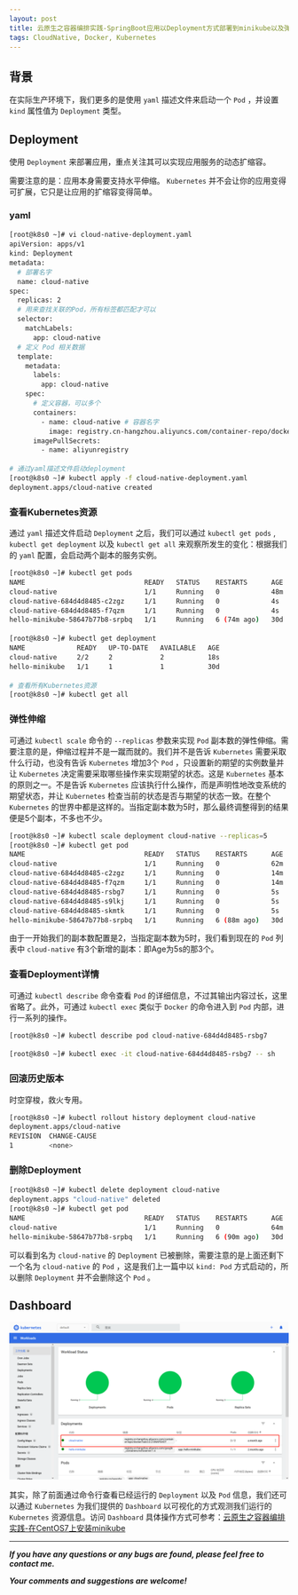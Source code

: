 ```yaml
---
layout: post
title: 云原生之容器编排实践-SpringBoot应用以Deployment方式部署到minikube以及弹性伸缩
tags: CloudNative, Docker, Kubernetes
---
```


## 背景

在实际生产环境下，我们更多的是使用 `yaml` 描述文件来启动一个 `Pod` ，并设置 `kind` 属性值为 `Deployment` 类型。

## Deployment

使用 `Deployment` 来部署应用，重点关注其可以实现应用服务的动态扩缩容。

需要注意的是：应用本身需要支持水平伸缩。 `Kubernetes` 并不会让你的应用变得可扩展，它只是让应用的扩缩容变得简单。

### yaml

```bash
[root@k8s0 ~]# vi cloud-native-deployment.yaml
apiVersion: apps/v1
kind: Deployment
metadata:
  # 部署名字
  name: cloud-native
spec:
  replicas: 2
  # 用来查找关联的Pod，所有标签都匹配才可以
  selector:
    matchLabels:
      app: cloud-native
  # 定义 Pod 相关数据
  template:
    metadata:
      labels:
        app: cloud-native
    spec:
      # 定义容器，可以多个
      containers:
        - name: cloud-native # 容器名字
          image: registry.cn-hangzhou.aliyuncs.com/container-repo/docker-hub:0.0.1-SNAPSHOT
      imagePullSecrets:
        - name: aliyunregistry

# 通过yaml描述文件启动deployment
[root@k8s0 ~]# kubectl apply -f cloud-native-deployment.yaml 
deployment.apps/cloud-native created
```

### 查看Kubernetes资源

通过 `yaml` 描述文件启动 `Deployment` 之后，我们可以通过 `kubectl get pods` , `kubectl get deployment` 以及 `kubectl get all` 来观察所发生的变化：根据我们的 `yaml` 配置，会启动两个副本的服务实例。

```bash
[root@k8s0 ~]# kubectl get pods
NAME                              READY   STATUS    RESTARTS      AGE
cloud-native                      1/1     Running   0             48m
cloud-native-684d4d8485-c2zgz     1/1     Running   0             4s
cloud-native-684d4d8485-f7qzm     1/1     Running   0             4s
hello-minikube-58647b77b8-srpbq   1/1     Running   6 (74m ago)   30d

[root@k8s0 ~]# kubectl get deployment
NAME             READY   UP-TO-DATE   AVAILABLE   AGE
cloud-native     2/2     2            2           18s
hello-minikube   1/1     1            1           30d

# 查看所有Kubernetes资源
[root@k8s0 ~]# kubectl get all
```

### 弹性伸缩

可通过 `kubectl scale` 命令的 `--replicas` 参数来实现 `Pod` 副本数的弹性伸缩。需要注意的是，伸缩过程并不是一蹴而就的。我们并不是告诉 `Kubernetes` 需要采取什么行动，也没有告诉 `Kubernetes` 增加3个 `Pod` ，只设置新的期望的实例数量并让 `Kubernetes` 决定需要采取哪些操作来实现期望的状态。这是 `Kubernetes` 基本的原则之一。不是告诉 `Kubernetes` 应该执行什么操作，而是声明性地改变系统的期望状态，并让 `Kubernetes` 检查当前的状态是否与期望的状态一致。在整个 `Kubernetes` 的世界中都是这样的。当指定副本数为5时，那么最终调整得到的结果便是5个副本，不多也不少。

```bash
[root@k8s0 ~]# kubectl scale deployment cloud-native --replicas=5
[root@k8s0 ~]# kubectl get pod
NAME                              READY   STATUS    RESTARTS      AGE
cloud-native                      1/1     Running   0             62m
cloud-native-684d4d8485-c2zgz     1/1     Running   0             14m
cloud-native-684d4d8485-f7qzm     1/1     Running   0             14m
cloud-native-684d4d8485-rsbg7     1/1     Running   0             5s
cloud-native-684d4d8485-s9lkj     1/1     Running   0             5s
cloud-native-684d4d8485-skmtk     1/1     Running   0             5s
hello-minikube-58647b77b8-srpbq   1/1     Running   6 (88m ago)   30d
```

由于一开始我们的副本数配置是2，当指定副本数为5时，我们看到现在的 `Pod` 列表中 `cloud-native` 有3个新增的副本：即Age为5s的那3个。

### 查看Deployment详情

可通过 `kubectl describe` 命令查看 `Pod` 的详细信息，不过其输出内容过长，这里省略了。此外，可通过 `kubectl exec` 类似于 `Docker` 的命令进入到 `Pod` 内部，进行一系列的操作。

```bash
[root@k8s0 ~]# kubectl describe pod cloud-native-684d4d8485-rsbg7

[root@k8s0 ~]# kubectl exec -it cloud-native-684d4d8485-rsbg7 -- sh
```

### 回滚历史版本

时空穿梭，救火专用。

```bash
[root@k8s0 ~]# kubectl rollout history deployment cloud-native
deployment.apps/cloud-native 
REVISION  CHANGE-CAUSE
1         <none>
```

### 删除Deployment

```bash
[root@k8s0 ~]# kubectl delete deployment cloud-native
deployment.apps "cloud-native" deleted
[root@k8s0 ~]# kubectl get pod
NAME                              READY   STATUS    RESTARTS      AGE
cloud-native                      1/1     Running   0             64m
hello-minikube-58647b77b8-srpbq   1/1     Running   6 (90m ago)   30d
```

可以看到名为 `cloud-native` 的 `Deployment` 已被删除，需要注意的是上面还剩下一个名为 `cloud-native` 的 `Pod` ，这是我们上一篇中以 `kind: Pod` 方式启动的，所以删除 `Deployment` 并不会删除这个 `Pod` 。

## Dashboard

![2022-10-05-Dashboard.jpg](https://github.com/heartsuit/heartsuit.github.io/raw/master/pictures/2022-10-05-Dashboard.jpg)

其实，除了前面通过命令行查看已经运行的 `Deployment` 以及 `Pod` 信息，我们还可以通过 `Kubernetes` 为我们提供的 `Dashboard` 以可视化的方式观测我们运行的 `Kubernetes` 资源信息。访问 `Dashboard` 具体操作方式可参考：[云原生之容器编排实践-在CentOS7上安装minikube](https://blog.csdn.net/u013810234/article/details/126568707?spm=1001.2014.3001.5501)

---

***If you have any questions or any bugs are found, please feel free to contact me.***

***Your comments and suggestions are welcome!***
